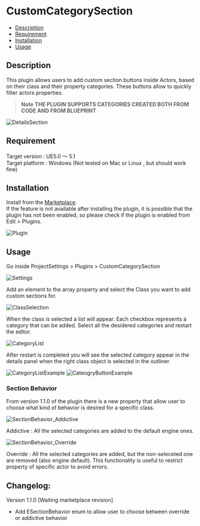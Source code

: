 # CustomCategorySection

<!--ts-->
   * [Description](#Description)
   * [Requirement](#Requirement)
   * [Installation](#Installation)
   * [Usage](#Usage)
<!--te-->

## Description

This plugin allows users to add custom section buttons inside Actors, based on their class and their property categories. These buttons allow to quickly filter actors properties.

> __Note__
> **THE PLUGIN SUPPORTS CATEGORIES CREATED BOTH FROM CODE AND FROM BLUEPRINT**

![DetailsSection](https://user-images.githubusercontent.com/122740591/221410561-7b7633be-ca86-4052-8a68-5dcddbbb7aa8.png)

## Requirement

Target version : UE5.0 ～ 5.1  
Target platform : Windows (Not tested on Mac or Linux , but should work fine)

## Installation

Install from the [Marketplace](https://www.unrealengine.com/marketplace/en-US/product/custom-category-section).  
If the feature is not available after installing the plugin, it is possible that the plugin has not been enabled, so please check if the plugin is enabled from Edit > Plugins.

![Plugin](https://user-images.githubusercontent.com/122740591/221409848-b9bc0fe2-f981-47b1-8dd1-0641bd98ea11.png)

## Usage

Go inside ProjectSettings > Plugins > CustomCategorySection

![Settings](https://user-images.githubusercontent.com/122740591/221409859-604c6382-b957-45bd-b90a-1ef8c309fba5.png)

Add an element to the array property and select the Class you want to add custom sections for.

![ClassSelection](https://user-images.githubusercontent.com/122740591/221409975-815c4c9b-61e6-44bb-8994-aaed82d5b6b5.png)

When the class is selected a list will appear. Each checkbox represents a category that can be added.
Select all the desidered categories and restart the editor.

![CategoryList](https://user-images.githubusercontent.com/122740591/221410009-14f7ec4b-82f8-4396-80d3-bbfed5b6d130.png)

After restart is completed you will see the selected category appear in the details panel when the right class object is selected in the outliner.

![CategoryListExample](https://user-images.githubusercontent.com/122740591/221410031-be4f4ad1-6ada-4da8-844b-beb64548799c.png)
![CateogryButtonExample](https://user-images.githubusercontent.com/122740591/221410077-55816a07-e0f7-4e94-b9c2-64c78d3958fc.png)

### Section Behavior
From version 1.1.0 of the plugin there is a new property that allow user to choose what kind of behavior is desired for a specific class.

![SectionBehavior_Addictive](https://user-images.githubusercontent.com/122740591/224554738-0d33e7f3-cac8-44c9-8de3-17e2ba712cda.png)

Addictive : All the selected categories are added to the default engine ones.

![SectionBehavior_Override](https://user-images.githubusercontent.com/122740591/224554742-bb1906a4-d130-4bc6-b415-00339a11ee47.png)

Override : All the selected categories are added, but the non-seleceted one are removed (also engine default). This functionality is useful to restrict property of specific actor to avoid errors.


## Changelog: 

Version 1.1.0 [Waiting marketplace revision]
<!--ts-->
   * Add ESectionBehavior enum to allow user to choose between override or addictive behavior
<!--te-->
